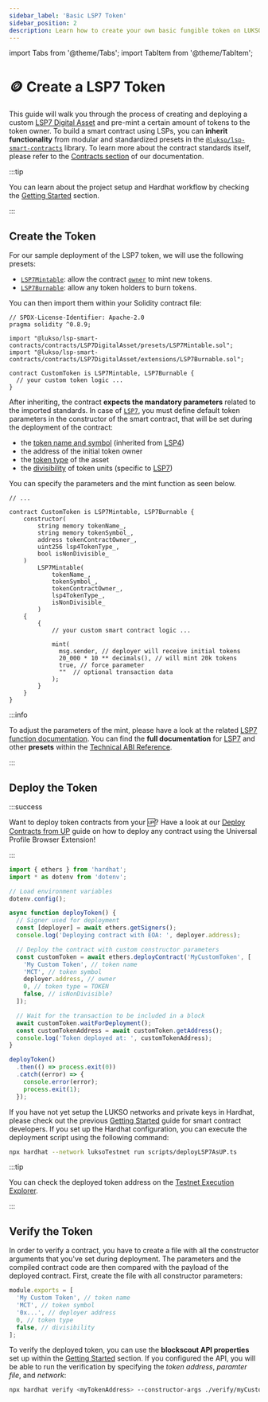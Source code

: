```yaml
---
sidebar_label: 'Basic LSP7 Token'
sidebar_position: 2
description: Learn how to create your own basic fungible token on LUKSO using the LSP7 Digital Asset standard.
---
```


import Tabs from '@theme/Tabs';
import TabItem from '@theme/TabItem';

# 🪙 Create a LSP7 Token

This guide will walk you through the process of creating and deploying a custom [LSP7 Digital Asset](../../../standards/tokens/LSP7-Digital-Asset.md) and pre-mint a certain amount of tokens to the token owner. To build a smart contract using LSPs, you can **inherit functionality** from modular and standardized presets in the [`@lukso/lsp-smart-contracts`](../../../tools/lsp-smart-contracts/getting-started.md) library. To learn more about the contract standards itself, please refer to the [Contracts section](../../../contracts/introduction.md) of our documentation.

:::tip

You can learn about the project setup and Hardhat workflow by checking the [Getting Started](../../getting-started.md) section.

:::

## Create the Token

For our sample deployment of the LSP7 token, we will use the following presets:

- [`LSP7Mintable`](../../../contracts/contracts/LSP7DigitalAsset/presets/LSP7Mintable.md): allow the contract [`owner`](../../../contracts/contracts/LSP7DigitalAsset/LSP7DigitalAsset.md#owner) to mint new tokens.
- [`LSP7Burnable`](../../../contracts/contracts/LSP7DigitalAsset/extensions/LSP7Burnable.md): allow any token holders to burn tokens.

You can then import them within your Solidity contract file:

```solidity title="MyCustomToken.sol"
// SPDX-License-Identifier: Apache-2.0
pragma solidity ^0.8.9;

import "@lukso/lsp-smart-contracts/contracts/LSP7DigitalAsset/presets/LSP7Mintable.sol";
import "@lukso/lsp-smart-contracts/contracts/LSP7DigitalAsset/extensions/LSP7Burnable.sol";

contract CustomToken is LSP7Mintable, LSP7Burnable {
  // your custom token logic ...
}
```

After inheriting, the contract **expects the mandatory parameters** related to the imported standards. In case of [`LSP7`](../../../standards/tokens/LSP7-Digital-Asset.md), you must define default token parameters in the constructor of the smart contract, that will be set during the deployment of the contract:

- the [token name and symbol](../../../standards/tokens/LSP4-Digital-Asset-Metadata.md#lsp4tokenname) (inherited from [LSP4](../../../standards/tokens/LSP4-Digital-Asset-Metadata.md))
- the address of the initial token owner
- the [token type](../../../standards/tokens/LSP4-Digital-Asset-Metadata#with-lsp7-digital-asset-token) of the asset
- the [divisibility](../../../standards/tokens/LSP7-Digital-Asset#divisible-vs-non-divisible) of token units (specific to [LSP7](../../../standards/tokens/LSP7-Digital-Asset))

You can specify the parameters and the mint function as seen below.

```solidity title="MyCustomToken.sol"
// ...

contract CustomToken is LSP7Mintable, LSP7Burnable {
    constructor(
        string memory tokenName_,
        string memory tokenSymbol_,
        address tokenContractOwner_,
        uint256 lsp4TokenType_,
        bool isNonDivisible_
    )
        LSP7Mintable(
            tokenName_,
            tokenSymbol_,
            tokenContractOwner_,
            lsp4TokenType_,
            isNonDivisible_
        )
    {
        {
            // your custom smart contract logic ...

            mint(
              msg.sender, // deployer will receive initial tokens
              20_000 * 10 ** decimals(), // will mint 20k tokens
              true, // force parameter
              ""  // optional transaction data
            );
        }
    }
}
```

:::info

To adjust the parameters of the mint, please have a look at the related [LSP7 function documentation](../../../contracts/contracts/LSP8IdentifiableDigitalAsset/presets/LSP8Mintable.md#mint). You can find the **full documentation** for [LSP7](../../../contracts/contracts/LSP7DigitalAsset/presets/LSP7Mintable#parameters-16) and other **presets** within the [Technical ABI Reference](https://docs.lukso.tech/contracts/contracts/ERC725/).

:::

## Deploy the Token

:::success

Want to deploy token contracts from your 🆙? Have a look at our [Deploy Contracts from UP](../../universal-profile/interactions/deploy-contracts.md) guide on how to deploy any contract using the Universal Profile Browser Extension!

:::

```ts title="scripts/deployLSP7AsEOA.ts"
import { ethers } from 'hardhat';
import * as dotenv from 'dotenv';

// Load environment variables
dotenv.config();

async function deployToken() {
  // Signer used for deployment
  const [deployer] = await ethers.getSigners();
  console.log('Deploying contract with EOA: ', deployer.address);

  // Deploy the contract with custom constructor parameters
  const customToken = await ethers.deployContract('MyCustomToken', [
    'My Custom Token', // token name
    'MCT', // token symbol
    deployer.address, // owner
    0, // token type = TOKEN
    false, // isNonDivisible?
  ]);

  // Wait for the transaction to be included in a block
  await customToken.waitForDeployment();
  const customTokenAddress = await customToken.getAddress();
  console.log('Token deployed at: ', customTokenAddress);
}

deployToken()
  .then(() => process.exit(0))
  .catch((error) => {
    console.error(error);
    process.exit(1);
  });
```

If you have not yet setup the LUKSO networks and private keys in Hardhat, please check out the previous [Getting Started](../../getting-started.md) guide for smart contract developers. If you set up the Hardhat configuration, you can execute the deployment script using the following command:

```bash
npx hardhat --network luksoTestnet run scripts/deployLSP7AsUP.ts
```

:::tip

You can check the deployed token address on the [Testnet Execution Explorer](https://explorer.execution.testnet.lukso.network/).

:::

## Verify the Token

In order to verify a contract, you have to create a file with all the constructor arguments that you've set during deployment. The parameters and the compiled contract code are then compared with the payload of the deployed contract. First, create the file with all constructor parameters:

```ts title="verify/myCustomToken.ts"
module.exports = [
  'My Custom Token', // token name
  'MCT', // token symbol
  '0x...', // deployer address
  0, // token type
  false, // divisibility
];
```

To verify the deployed token, you can use the **blockscout API properties** set up within the [Getting Started](../../getting-started.md) section. If you configured the API, you will be able to run the verification by specifying the _token address_, _paramter file_, and _network_:

```bash
npx hardhat verify <myTokenAddress> --constructor-args ./verify/myCustomToken.ts --network luksoTestnet
```
